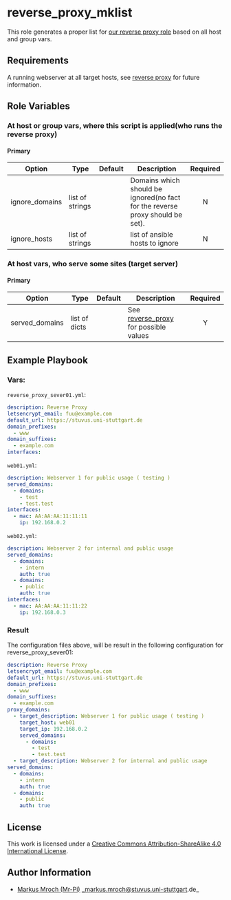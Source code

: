 # reverse_proxy_mklist

This role generates a proper list for [our reverse proxy role](https://github.com/stuvusIT/reverse_proxy) based on all host and group vars.


## Requirements

A running webserver at all target hosts, see [reverse proxy](https://github.com/stuvusIT/reverse_proxy) for future information.

## Role Variables

### At host or group vars, where this script is applied(who runs the reverse proxy)
#### Primary
| Option         | Type            | Default | Description                                                                   | Required |
|----------------|-----------------|---------|-------------------------------------------------------------------------------|:--------:|
| ignore_domains | list of strings |         | Domains which should be ignored(no fact for the reverse proxy should be set). |     N    |
| ignore_hosts   | list of strings |         | list of ansible hosts to ignore                                               |     N    |

### At host vars, who serve some sites (target server)
#### Primary
| Option         | Type          | Default | Description                                                                                       | Required |
|----------------|---------------|---------|---------------------------------------------------------------------------------------------------|:--------:|
| served_domains | list of dicts |         | See [reverse_proxy](https://github.com/stuvusIT/reverse_proxy#served_domains) for possible values | Y        |


## Example Playbook

### Vars:
`reverse_proxy_sever01.yml`:
```yml
description: Reverse Proxy
letsencrypt_email: fuu@example.com
default_url: https://stuvus.uni-stuttgart.de
domain_prefixes:
  - www
domain_suffixes:
  - example.com
interfaces:
```

`web01.yml`:
```yml
description: Webserver 1 for public usage ( testing )
served_domains:
  - domains:
    - test
    - test.test
interfaces:
  - mac: AA:AA:AA:11:11:11
    ip: 192.168.0.2
```

`web02.yml`:
```yml
description: Webserver 2 for internal and public usage
served_domains:
  - domains:
    - intern
    auth: true
  - domains:
    - public
    auth: true
interfaces:
  - mac: AA:AA:AA:11:11:22
    ip: 192.168.0.3
```

### Result

The configuration files above, will be result in the following configuration for reverse_proxy_sever01:
```yml
description: Reverse Proxy
letsencrypt_email: fuu@example.com
default_url: https://stuvus.uni-stuttgart.de
domain_prefixes:
  - www
domain_suffixes:
  - example.com
proxy_domains:
  - target_description: Webserver 1 for public usage ( testing )
    target_host: web01
    target_ip: 192.168.0.2
    served_domains:
      - domains:
        - test
        - test.test
  - target_description: Webserver 2 for internal and public usage
served_domains:
  - domains:
    - intern
    auth: true
  - domains:
    - public
    auth: true
```

## License

This work is licensed under a [Creative Commons Attribution-ShareAlike 4.0 International License](http://creativecommons.org/licenses/by-sa/4.0/).


## Author Information

 * [Markus Mroch (Mr-Pi)](https://github.com/Mr-Pi/) _markus.mroch@stuvus.uni-stuttgart.de_
